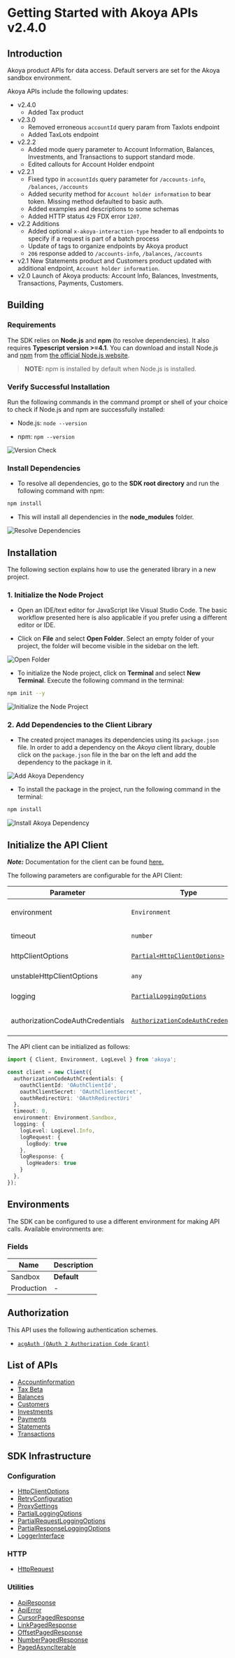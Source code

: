 
# Getting Started with Akoya APIs v2.4.0

## Introduction

Akoya product APIs for data access. Default servers are set for the Akoya sandbox environment.

Akoya APIs include the following updates:

- v2.4.0
  - Added Tax product
- v2.3.0
  - Removed erroneous `accountId` query param from Taxlots endpoint
  - Added TaxLots endpoint
- v2.2.2
  - Added mode query parameter to Account Information, Balances, Investments, and Transactions to support standard mode.
  - Edited callouts for Account Holder endpoint
- v2.2.1
  - Fixed typo in `accountIds` query parameter for `/accounts-info`, `/balances`, `/accounts`
  - Added security method for `Account holder information` to bear token. Missing method defaulted to basic auth.
  - Added examples and descriptions to some schemas
  - Added HTTP status `429` FDX error `1207`.
- v2.2 Additions
  - Added optional `x-akoya-interaction-type` header to all endpoints to specify if a request is part of a batch process
  - Update of tags to organize endpoints by Akoya product
  - `206` response added to `/accounts-info`, `/balances`, `/accounts`
- v2.1 New Statements product and Customers product updated with additional endpoint, `Account holder information`.
- v2.0 Launch of Akoya products: Account Info, Balances, Investments, Transactions, Payments, Customers.

## Building

### Requirements

The SDK relies on **Node.js** and **npm** (to resolve dependencies). It also requires **Typescript version >=4.1**. You can download and install Node.js and [npm](https://www.npmjs.com/) from [the official Node.js website](https://nodejs.org/en/download/).

> **NOTE:** npm is installed by default when Node.js is installed.

### Verify Successful Installation

Run the following commands in the command prompt or shell of your choice to check if Node.js and npm are successfully installed:

* Node.js: `node --version`

* npm: `npm --version`

![Version Check](https://apidocs.io/illustration/typescript?workspaceFolder=Akoya&step=versionCheck)

### Install Dependencies

- To resolve all dependencies, go to the **SDK root directory** and run the following command with npm:

```bash
npm install
```

- This will install all dependencies in the **node_modules** folder.

![Resolve Dependencies](https://apidocs.io/illustration/typescript?workspaceFolder=Akoya&workspaceName=akoya&step=resolveDependency)

## Installation

The following section explains how to use the generated library in a new project.

### 1. Initialize the Node Project

- Open an IDE/text editor for JavaScript like Visual Studio Code. The basic workflow presented here is also applicable if you prefer using a different editor or IDE.

- Click on **File** and select **Open Folder**. Select an empty folder of your project, the folder will become visible in the sidebar on the left.

![Open Folder](https://apidocs.io/illustration/typescript?step=openProject)

- To initialize the Node project, click on **Terminal** and select **New Terminal**. Execute the following command in the terminal:

```bash
npm init --y
```

![Initialize the Node Project](https://apidocs.io/illustration/typescript?step=initializeProject)

### 2. Add Dependencies to the Client Library

- The created project manages its dependencies using its `package.json` file. In order to add a dependency on the *Akoya* client library, double click on the `package.json` file in the bar on the left and add the dependency to the package in it.

![Add Akoya Dependency](https://apidocs.io/illustration/typescript?workspaceFolder=Akoya&workspaceName=akoya&step=importDependency)

- To install the package in the project, run the following command in the terminal:

```bash
npm install
```

![Install Akoya Dependency](https://apidocs.io/illustration/typescript?step=installDependency)

## Initialize the API Client

**_Note:_** Documentation for the client can be found [here.](doc/client.md)

The following parameters are configurable for the API Client:

| Parameter | Type | Description |
|  --- | --- | --- |
| environment | `Environment` | The API environment. <br> **Default: `Environment.Sandbox`** |
| timeout | `number` | Timeout for API calls.<br>*Default*: `0` |
| httpClientOptions | [`Partial<HttpClientOptions>`](doc/http-client-options.md) | Stable configurable http client options. |
| unstableHttpClientOptions | `any` | Unstable configurable http client options. |
| logging | [`PartialLoggingOptions`](doc/partial-logging-options.md) | Logging Configuration to enable logging |
| authorizationCodeAuthCredentials | [`AuthorizationCodeAuthCredentials`](doc/auth/oauth-2-authorization-code-grant.md) | The credential object for authorizationCodeAuth |

The API client can be initialized as follows:

```ts
import { Client, Environment, LogLevel } from 'akoya';

const client = new Client({
  authorizationCodeAuthCredentials: {
    oauthClientId: 'OAuthClientId',
    oauthClientSecret: 'OAuthClientSecret',
    oauthRedirectUri: 'OAuthRedirectUri'
  },
  timeout: 0,
  environment: Environment.Sandbox,
  logging: {
    logLevel: LogLevel.Info,
    logRequest: {
      logBody: true
    },
    logResponse: {
      logHeaders: true
    }
  },
});
```

## Environments

The SDK can be configured to use a different environment for making API calls. Available environments are:

### Fields

| Name | Description |
|  --- | --- |
| Sandbox | **Default** |
| Production | - |

## Authorization

This API uses the following authentication schemes.

* [`acgAuth (OAuth 2 Authorization Code Grant)`](doc/auth/oauth-2-authorization-code-grant.md)

## List of APIs

* [Accountinformation](doc/controllers/accountinformation.md)
* [Tax Beta](doc/controllers/tax-beta.md)
* [Balances](doc/controllers/balances.md)
* [Customers](doc/controllers/customers.md)
* [Investments](doc/controllers/investments.md)
* [Payments](doc/controllers/payments.md)
* [Statements](doc/controllers/statements.md)
* [Transactions](doc/controllers/transactions.md)

## SDK Infrastructure

### Configuration

* [HttpClientOptions](doc/http-client-options.md)
* [RetryConfiguration](doc/retry-configuration.md)
* [ProxySettings](doc/proxy-settings.md)
* [PartialLoggingOptions](doc/partial-logging-options.md)
* [PartialRequestLoggingOptions](doc/partial-request-logging-options.md)
* [PartialResponseLoggingOptions](doc/partial-response-logging-options.md)
* [LoggerInterface](doc/logger-interface.md)

### HTTP

* [HttpRequest](doc/http-request.md)

### Utilities

* [ApiResponse](doc/api-response.md)
* [ApiError](doc/api-error.md)
* [CursorPagedResponse](doc/cursor-paged-response.md)
* [LinkPagedResponse](doc/link-paged-response.md)
* [OffsetPagedResponse](doc/offset-paged-response.md)
* [NumberPagedResponse](doc/number-paged-response.md)
* [PagedAsyncIterable](doc/paged-async-iterable.md)

